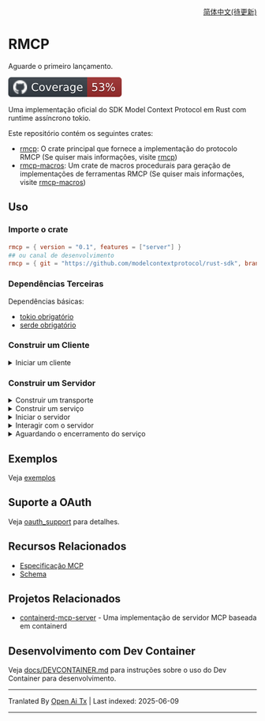 <div align = "right">
<a href="docs/readme/README.zh-cn.md">简体中文(待更新)</a>
</div>

# RMCP
Aguarde o primeiro lançamento.
<!-- [![Crates.io Version](todo)](todo) -->
<!-- ![Release status](https://github.com/modelcontextprotocol/rust-sdk/actions/workflows/release.yml/badge.svg) -->
<!-- [![docs.rs](todo)](todo) -->
![Coverage](https://raw.githubusercontent.com/modelcontextprotocol/rust-sdk/main/docs/coverage.svg)

Uma implementação oficial do SDK Model Context Protocol em Rust com runtime assíncrono tokio.


Este repositório contém os seguintes crates:

- [rmcp](https://raw.githubusercontent.com/modelcontextprotocol/rust-sdk/main/crates/rmcp): O crate principal que fornece a implementação do protocolo RMCP (Se quiser mais informações, visite [rmcp](https://raw.githubusercontent.com/modelcontextprotocol/rust-sdk/main/crates/rmcp/README.md))
- [rmcp-macros](https://raw.githubusercontent.com/modelcontextprotocol/rust-sdk/main/crates/rmcp-macros): Um crate de macros procedurais para geração de implementações de ferramentas RMCP (Se quiser mais informações, visite [rmcp-macros](https://raw.githubusercontent.com/modelcontextprotocol/rust-sdk/main/crates/rmcp-macros/README.md))

## Uso

### Importe o crate

```toml
rmcp = { version = "0.1", features = ["server"] }
## ou canal de desenvolvimento
rmcp = { git = "https://github.com/modelcontextprotocol/rust-sdk", branch = "main" }
```
### Dependências Terceiras
Dependências básicas:
- [tokio obrigatório](https://github.com/tokio-rs/tokio)
- [serde obrigatório](https://github.com/serde-rs/serde)



### Construir um Cliente
<details>
<summary>Iniciar um cliente</summary>

```rust, ignore
use rmcp::{ServiceExt, transport::{TokioChildProcess, ConfigureCommandExt}};
use tokio::process::Command;

#[tokio::main]
async fn main() -> Result<(), Box<dyn std::error::Error>> {
    let client = ().serve(TokioChildProcess::new(Command::new("npx").configure(|cmd| {
        cmd.arg("-y").arg("@modelcontextprotocol/server-everything");
    }))?).await?;
    Ok(())
}
```
</details>

### Construir um Servidor

<details>
<summary>Construir um transporte</summary>

```rust, ignore
use tokio::io::{stdin, stdout};
let transport = (stdin(), stdout());
```

</details>

<details>
<summary>Construir um serviço</summary>

Você pode facilmente construir um serviço utilizando [`ServerHandler`](https://raw.githubusercontent.com/modelcontextprotocol/rust-sdk/main/crates/rmcp/src/handler/server.rs) ou [`ClientHandler`](https://raw.githubusercontent.com/modelcontextprotocol/rust-sdk/main/crates/rmcp/src/handler/client.rs).

```rust, ignore
let service = common::counter::Counter::new();
```
</details>

<details>
<summary>Iniciar o servidor</summary>

```rust, ignore
// esta chamada finalizará o processo de inicialização
let server = service.serve(transport).await?;
```
</details>

<details>
<summary>Interagir com o servidor</summary>

Uma vez que o servidor esteja inicializado, você pode enviar requisições ou notificações:

```rust, ignore
// requisição
let roots = server.list_roots().await?;

// ou enviar notificação
server.notify_cancelled(...).await?;
```
</details>

<details>
<summary>Aguardando o encerramento do serviço</summary>

```rust, ignore
let quit_reason = server.waiting().await?;
// ou cancelar
let quit_reason = server.cancel().await?;
```
</details>


## Exemplos

Veja [exemplos](https://raw.githubusercontent.com/modelcontextprotocol/rust-sdk/main/examples/README.md)

## Suporte a OAuth

Veja [oauth_support](https://raw.githubusercontent.com/modelcontextprotocol/rust-sdk/main/docs/OAUTH_SUPPORT.md) para detalhes.


## Recursos Relacionados

- [Especificação MCP](https://spec.modelcontextprotocol.io/specification/2024-11-05/)
- [Schema](https://github.com/modelcontextprotocol/specification/blob/main/schema/2024-11-05/schema.ts)

## Projetos Relacionados
- [containerd-mcp-server](https://github.com/jokemanfire/mcp-containerd) - Uma implementação de servidor MCP baseada em containerd

## Desenvolvimento com Dev Container
Veja [docs/DEVCONTAINER.md](https://raw.githubusercontent.com/modelcontextprotocol/rust-sdk/main/docs/DEVCONTAINER.md) para instruções sobre o uso do Dev Container para desenvolvimento.


---


Tranlated By [Open Ai Tx](https://github.com/OpenAiTx/OpenAiTx) | Last indexed: 2025-06-09


---